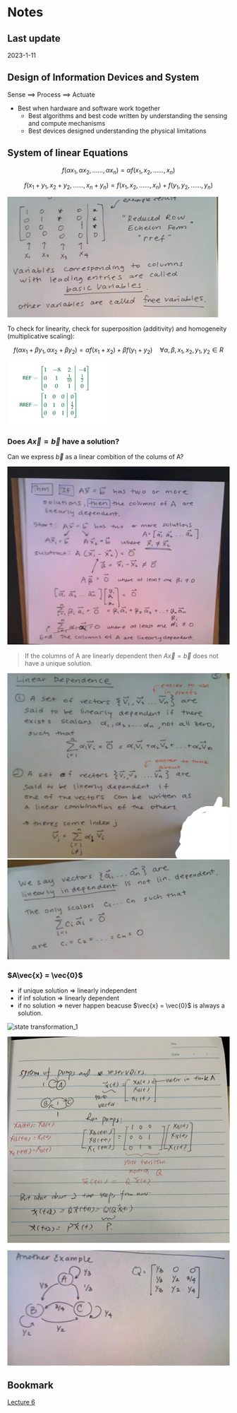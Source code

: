 # Notes

## Last update

2023-1-11

## Design of Information Devices and System

Sense ==> Process ==> Actuate

- Best when hardware and software work together
  - Best algorithms and best code written by understanding the sensing and compute mechanisms
  - Best devices designed understanding the physical limitations

## System of linear Equations

$$
f(\alpha x_1,\alpha x_2, ......, \alpha x_n) = \alpha f(x_1, x_2, ......, x_n)
$$

$$
f(x_1+y_1, x_2 + y_2, ......, x_n+y_n) = f(x_1, x_2, ......, x_n) + f(y_1, y_2, ......, y_n )
$$

![terminology](./captures/Capture1.PNG)

To check for linearity, check for superposition (additivity) and homogeneity (multiplicative
scaling):

$$
f(\alpha x_1 + \beta y_1 , \alpha x_2 + \beta y_2) = \alpha f(x_1 + x_2) + \beta f(y_1+y_2) \quad \forall \alpha,\beta,x_1,x_2,y_1,y_2 \in R
$$

![REF, RREF](./captures/Capture2.PNG)

### Does $A\vec{x} = \vec{b}$ have a solution?

Can we express $\vec{b}$ as a linear combition of the colums of A?

![SAMPLE](./captures/WeChat%20Image_20230111170541.jpg)

> If the columns of A are linearly dependent then $A\vec{x} = \vec{b}$ does not have a unique solution.

![linear dependence](./captures/Capture3.PNG)
![linear independence](./captures/Capture4.PNG)

### $A\vec{x} = \vec{0}$

- if unique solution => linearly independent
- if inf solution => linearly dependent
- if no solution => never happen beacuse $\vec{x} = \vec{0}$ is always a solution.

![state transformation_1](./captures/WeChat%20Image_20230111151259.jpg)

![state transformation_2](./captures/WeChat%20Image_20230111151321.jpg)

![state transformation_3](./captures/WeChat%20Image_20230111153343.jpg)

## Bookmark

[Lecture 6](https://www.bilibili.com/video/BV1wi4y1u7gx/?from=search&seid=6787186405448657855)
